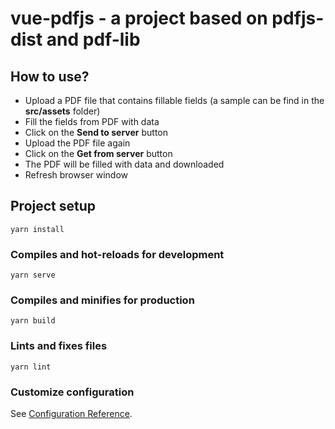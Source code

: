 # vue-pdfjs - a project based on pdfjs-dist and pdf-lib

## How to use?
- Upload a PDF file that contains fillable fields (a sample can be find in the **src/assets** folder)
- Fill the fields from PDF with data
- Click on the **Send to server** button
- Upload the PDF file again
- Click on the **Get from server** button
- The PDF will be filled with data and downloaded
- Refresh browser window

## Project setup
```
yarn install
```

### Compiles and hot-reloads for development
```
yarn serve
```

### Compiles and minifies for production
```
yarn build
```

### Lints and fixes files
```
yarn lint
```

### Customize configuration
See [Configuration Reference](https://cli.vuejs.org/config/).
